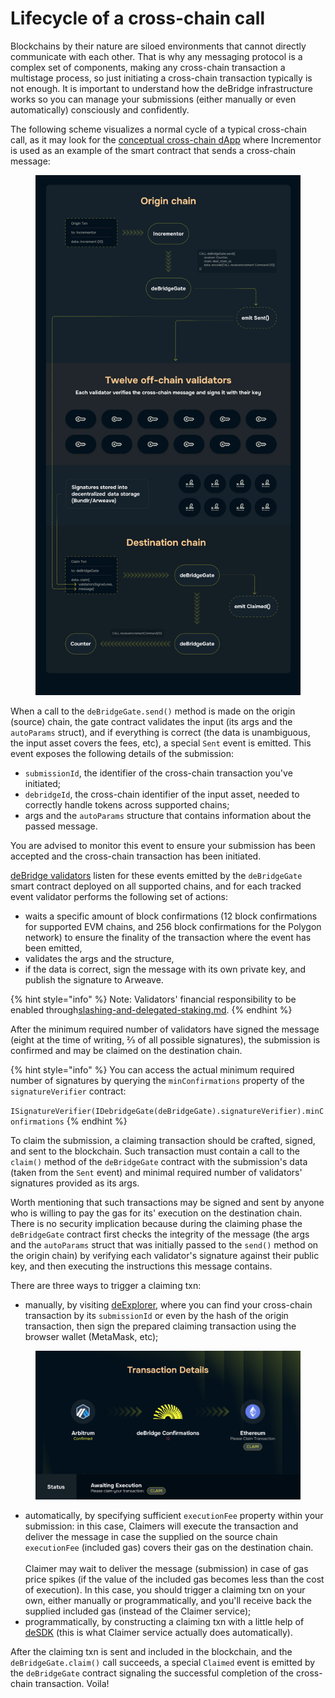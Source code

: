 # Lifecycle of a cross-chain call

Blockchains by their nature are siloed environments that cannot directly communicate with each other. That is why any messaging protocol is a complex set of components, making any cross-chain transaction a multistage process, so just initiating a cross-chain transaction typically is not enough. It is important to understand how the deBridge infrastructure works so you can manage your submissions (either manually or even automatically) consciously and confidently.

The following scheme visualizes a normal cycle of a typical cross-chain call, as it may look for the [conceptual cross-chain dApp](https://github.com/debridge-finance/debridge-cross-chain-dapp-example) where Incrementor is used as an example of the smart contract that sends a cross-chain message:

<figure><img src="../../.gitbook/assets/Slide 16_9 - 6.png" alt=""><figcaption></figcaption></figure>

When a call to the `deBridgeGate.send()` method is made on the origin (source) chain, the gate contract validates the input (its args and the `autoParams` struct), and if everything is correct (the data is unambiguous, the input asset covers the fees, etc), a special `Sent` event is emitted. This event exposes the following details of the submission:

* `submissionId`, the identifier of the cross-chain transaction you've initiated;
* `debridgeId`, the cross-chain identifier of the input asset, needed to correctly handle tokens across supported chains;
* args and the `autoParams` structure that contains information about the passed message.

You are advised to monitor this event to ensure your submission has been accepted and the cross-chain transaction has been initiated.

[deBridge validators](https://app.debridge.finance/validation-progress) listen for these events emitted by the `deBridgeGate` smart contract deployed on all supported chains, and for each tracked event validator performs the following set of actions:

* waits a specific amount of block confirmations (12 block confirmations for supported EVM chains, and 256 block confirmations for the Polygon network) to ensure the finality of the transaction where the event has been emitted,
* validates the args and the structure,
* if the data is correct, sign the message with its own private key, and publish the signature to Arweave.

{% hint style="info" %}
Note: Validators' financial responsibility to be enabled through[slashing-and-delegated-staking.md](../slashing-and-delegated-staking.md "mention").
{% endhint %}

After the minimum required number of validators have signed the message (eight at the time of writing, ⅔ of all possible signatures), the submission is confirmed and may be claimed on the destination chain.

{% hint style="info" %}
You can access the actual minimum required number of signatures by querying the `minConfirmations` property of the `signatureVerifier` contract:

`ISignatureVerifier(IDebridgeGate(deBridgeGate).signatureVerifier).minConfirmations`
{% endhint %}

To claim the submission, a claiming transaction should be crafted, signed, and sent to the blockchain. Such transaction must contain a call to the `claim()` method of the `deBridgeGate` contract with the submission's data (taken from the `Sent` event) and minimal required number of validators' signatures provided as its args.

Worth mentioning that such transactions may be signed and sent by anyone who is willing to pay the gas for its' execution on the destination chain. There is no security implication because during the claiming phase the `deBridgeGate` contract first checks the integrity of the message (the args and the `autoParams` struct that was initially passed to the `send()` method on the origin chain) by verifying each validator's signature against their public key, and then executing the instructions this message contains.

There are three ways to trigger a claiming txn:

* manually, by visiting [deExplorer](https://explorer.debridge.finance/), where you can find your cross-chain transaction by its `submissionId` or even by the hash of the origin transaction, then sign the prepared claiming transaction using the browser wallet (MetaMask, etc);

<figure><img src="../../.gitbook/assets/Slide 16_9 - 1.png" alt=""><figcaption></figcaption></figure>

* automatically, by specifying sufficient `executionFee` property within your submission: in this case, Claimers will execute the transaction and deliver the message in case the supplied on the source chain `executionFee` (included gas) covers their gas on the destination chain. \
  \
  Claimer may wait to deliver the message (submission) in case of gas price spikes (if the value of the included gas becomes less than the cost of execution). In this case, you should trigger a claiming txn on your own, either manually or programmatically, and you'll receive back the supplied included gas (instead of the Claimer service);
* programmatically, by constructing a claiming txn with a little help of [deSDK](https://github.com/debridge-finance/desdk) (this is what Claimer service actually does automatically).

After the claiming txn is sent and included in the blockchain, and the `deBridgeGate.claim()` call succeeds, a special `Claimed` event is emitted by the `deBridgeGate` contract signaling the successful completion of the cross-chain transaction. Voila!
